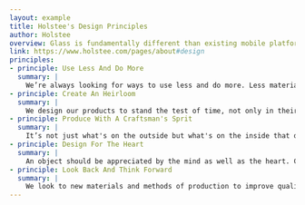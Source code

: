 ```yaml
---
layout: example
title: Holstee's Design Principles
author: Holstee
overview: Glass is fundamentally different than existing mobile platforms in both design and use. Follow these principles when building Glassware to give users the best experience.
link: https://www.holstee.com/pages/about#design
principles:
- principle: Use Less And Do More
  summary: |
    We’re always looking for ways to use less and do more. Less material and fewer cuts with more ways to use it, more ways to share it, and more ways to repurpose or recycle it.
- principle: Create An Heirloom
  summary: |
    We design our products to stand the test of time, not only in their material life but in their aesthetic as well. Objects you can be proud to pass down, and those that equally excite future generations.
- principle: Produce With A Craftsman's Sprit
  summary: |
    It’s not just what's on the outside but what's on the inside that defines an object. Clean bindings, neat stitches, and elegant backs show the depth of craft in an object.
- principle: Design For The Heart
  summary: |
    An object should be appreciated by the mind as well as the heart. Charm and character makes it unique when compared to the same functional object. It’s what makes you pause and smile.
- principle: Look Back And Think Forward
  summary: |
    We look to new materials and methods of production to improve quality while reducing our impact. Looking back and thinking forward - learning from the longest lasting ecosystem: our planet.
---
```

